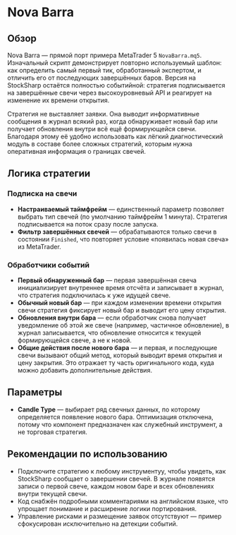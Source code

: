 # Nova Barra

## Обзор
Nova Barra — прямой порт примера MetaTrader 5 `NovaBarra.mq5`. Изначальный скрипт демонстрирует повторно используемый шаблон: как определить самый первый тик, обработанный экспертом, и отличить его от последующих завершённых баров. Версия на StockSharp остаётся полностью событийной: стратегия подписывается на завершённые свечи через высокоуровневый API и реагирует на изменение их времени открытия.

Стратегия не выставляет заявки. Она выводит информативные сообщения в журнал всякий раз, когда обнаруживает новый бар или получает обновления внутри всё ещё формирующейся свечи. Благодаря этому её удобно использовать как лёгкий диагностический модуль в составе более сложных стратегий, которым нужна оперативная информация о границах свечей.

## Логика стратегии
### Подписка на свечи
* **Настраиваемый таймфрейм** — единственный параметр позволяет выбрать тип свечей (по умолчанию таймфрейм 1 минута). Стратегия подписывается на поток сразу после запуска.
* **Фильтр завершённых свечей** — обрабатываются только свечи в состоянии `Finished`, что повторяет условие «появилась новая свеча» из MetaTrader.

### Обработчики событий
* **Первый обнаруженный бар** — первая завершённая свеча инициализирует внутреннее время отсчёта и записывает в журнал, что стратегия подключилась к уже идущей свече.
* **Обычный новый бар** — при каждом изменении времени открытия свечи стратегия фиксирует новый бар и выводит его цену открытия.
* **Обновления внутри бара** — если обработчик снова получает уведомление об этой же свече (например, частичное обновление), в журнал записывается, что обновление относится к текущей формирующейся свече, а не к новой.
* **Общие действия после нового бара** — и первая, и последующие свечи вызывают общий метод, который выводит время открытия и цену закрытия. Это отражает ту часть оригинального кода, куда можно добавить дополнительные действия.

## Параметры
* **Candle Type** — выбирает ряд свечных данных, по которому определяется появление нового бара. Оптимизация отключена, потому что компонент предназначен как служебный инструмент, а не торговая стратегия.

## Рекомендации по использованию
* Подключите стратегию к любому инструментуу, чтобы увидеть, как StockSharp сообщает о завершении свечей. В журнале появятся записи о первой свече, каждом новом баре и всех обновлениях внутри текущей свечи.
* Код снабжён подробными комментариями на английском языке, что упрощает понимание и расширение логики портирования.
* Управление рисками и размещение заявок отсутствуют — пример сфокусирован исключительно на детекции событий.
